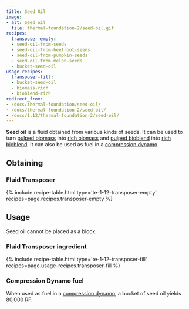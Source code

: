 ```yaml
---
title: Seed Oil
image:
- alt: Seed oil
  file: thermal-foundation-2/seed-oil.gif
recipes:
  transposer-empty:
  - seed-oil-from-seeds
  - seed-oil-from-beetroot-seeds
  - seed-oil-from-pumpkin-seeds
  - seed-oil-from-melon-seeds
  - bucket-seed-oil
usage-recipes:
  transposer-fill:
  - bucket-seed-oil
  - biomass-rich
  - bioblend-rich
redirect_from:
- /docs/thermal-foundation/seed-oil/
- /docs/thermal-foundation-2/seed-oil/
- /docs/1.12/thermal-foundation-2/seed-oil/
---
```


**Seed oil** is a fluid obtained from various kinds of seeds. It can be used to
turn [pulped biomass](../pulped-biomass/) into [rich
biomass](../rich-biomass/) and [pulped
bioblend](../pulped-bioblend/) into [rich
bioblend](../rich-bioblend/). It can also be used as fuel
in a [compression dynamo](../../thermal-expansion/compression-dynamo/).


Obtaining
---------

### Fluid Transposer
{% include recipe-table.html type='te-1-12-transposer-empty' recipes=page.recipes.transposer-empty %}


Usage
-----

Seed oil cannot be placed as a block.

### Fluid Transposer ingredient
{% include recipe-table.html type='te-1-12-transposer-fill' recipes=page.usage-recipes.transposer-fill %}

### Compression Dynamo fuel
When used as fuel in a [compression
dynamo](../../thermal-expansion/compression-dynamo/), a bucket of seed oil
yields 80,000 RF.
